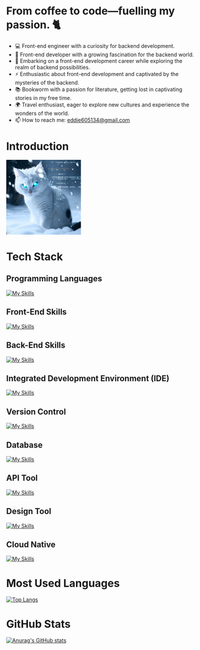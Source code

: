 # From coffee to code—fuelling my passion. 🐈
- 💻 Front-end engineer with a curiosity for backend development.
- 🚀 Front-end developer with a growing fascination for the backend world.
- 🌟 Embarking on a front-end development career while exploring the realm of backend possibilities.
- ⚡️ Enthusiastic about front-end development and captivated by the mysteries of the backend.
- 📚 Bookworm with a passion for literature, getting lost in captivating stories in my free time.
- 🌍 Travel enthusiast, eager to explore new cultures and experience the wonders of the world.
- 📫 How to reach me: eddie605134@gmail.com

# Introduction 
<img src="./public/codingcat.jpg" alt="Introduction Trailer" width="200" height="200">

# Tech Stack
## Programming Languages
[![My Skills](https://skillicons.dev/icons?i=nodejs,js,ts,&theme=light)](https://skillicons.dev)

## Front-End Skills
[![My Skills](https://skillicons.dev/icons?i=sass,bootstrap,tailwind,vue,nuxt,react,redux,vite,webpack&theme=light)](https://skillicons.dev)


## Back-End Skills
[![My Skills](https://skillicons.dev/icons?i=express,nest&theme=light)](https://skillicons.dev)

## Integrated Development Environment (IDE)
[![My Skills](https://skillicons.dev/icons?i=vscode&theme=light)](https://skillicons.dev)

## Version Control
[![My Skills](https://skillicons.dev/icons?i=git,github,gitlab&theme=light)](https://skillicons.dev)

## Database
[![My Skills](https://skillicons.dev/icons?i=mysql,mongodb&theme=light)](https://skillicons.dev)

## API Tool
[![My Skills](https://skillicons.dev/icons?i=postman&theme=light)](https://skillicons.dev)

## Design Tool
[![My Skills](https://skillicons.dev/icons?i=figma,ps,ai&theme=light)](https://skillicons.dev)

## Cloud Native
[![My Skills](https://skillicons.dev/icons?i=docker,nginx&theme=light)](https://skillicons.dev)

# Most Used Languages
[![Top Langs](https://github-readme-stats.vercel.app/api/top-langs/?username=eddie605134&langs_count=5&hide=ejs,handlebars)](https://github.com/anuraghazra/github-readme-stats)


# GitHub Stats
[![Anurag's GitHub stats](https://github-readme-stats.vercel.app/api?username=eddie605134&count_private=true&show_icons=true&theme=transparent)](https://github.com/anuraghazra/github-readme-stats)


<!--
**Hans-Tsai/Hans-Tsai** is a ✨ _special_ ✨ repository because its `README.md` (this file) appears on your GitHub profile.

Here are some ideas to get you started:

- 🔭 I’m currently study at NCCU MIS.
- 🌱 I’m currently learning Node.js & Java & Docker.
- 👯 I’m looking to collaborate on javascript
- 🤔 I’m looking for help with Node.js
- 💬 Ask me about 
- 📫 How to reach me: lgs840522@gmail.com
- 😄 Pronouns: ...
- ⚡ Fun fact: ...
-->

<!-- 
參考文章:
- [如何建立獨一無二的 GitHub Profile！與三個很酷的設計及應用](https://medium.com/starbugs/%E5%A6%82%E4%BD%95%E5%BB%BA%E7%AB%8B%E7%8D%A8%E4%B8%80%E7%84%A1%E4%BA%8C%E7%9A%84-github-profile-%E8%88%87%E4%B8%89%E5%80%8B%E5%BE%88%E9%85%B7%E7%9A%84%E8%A8%AD%E8%A8%88%E5%8F%8A%E6%87%89%E7%94%A8-ef1cbb4b42c1)
- [設定 GitHub Profile 的 Background Color --- Managing your theme settings](https://docs.github.com/en/account-and-profile/setting-up-and-managing-your-personal-account-on-github/managing-personal-account-settings/managing-your-theme-settings)
-->
